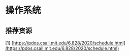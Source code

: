 # 操作系统

## 推荐资源
[1] [https://pdos.csail.mit.edu/6.828/2020/schedule.html](https://pdos.csail.mit.edu/6.828/2020/schedule.html)